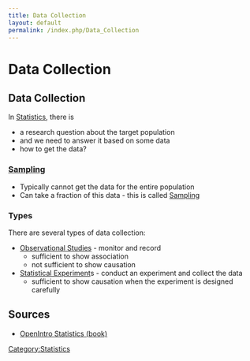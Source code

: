 ```yaml
---
title: Data Collection
layout: default
permalink: /index.php/Data_Collection
---
```


# Data Collection

## Data Collection
In [Statistics](Statistics), there is 
- a research question about the target population
- and we need to answer it based on some data
- how to get the data?

### [Sampling](Sampling)
- Typically cannot get the data for the entire population
- Can take a fraction of this data - this is called [Sampling](Sampling) 


### Types
There are several types of data collection: 
- [Observational Studies](Observational_Studies) - monitor and record 
  - sufficient to show association
  - not sufficient to show causation
- [Statistical Experiment](Statistical_Experiment)s - conduct an experiment and collect the data 
  - sufficient to show causation when the experiment is designed carefully 


## Sources
- [OpenIntro Statistics (book)](OpenIntro_Statistics_(book))

[Category:Statistics](Category_Statistics)